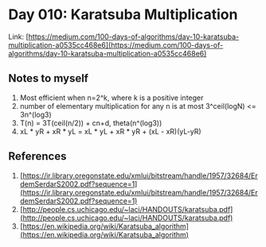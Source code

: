 # Day 010: Karatsuba Multiplication

Link: [https://medium.com/100-days-of-algorithms/day-10-karatsuba-multiplication-a0535cc468e6](https://medium.com/100-days-of-algorithms/day-10-karatsuba-multiplication-a0535cc468e6)

## Notes to myself

1. Most efficient when n=2^k, where k is a positive integer
2. number of elementary multiplication for any n is at most 3^ceil(logN) <= 3n^(log3)
3. T(n) = 3T(ceil(n/2)) + cn+d, theta(n^(log3))
4. xL * yR + xR * yL = xL * yL + xR * yR + (xL - xR)(yL-yR)

## References

1. [https://ir.library.oregonstate.edu/xmlui/bitstream/handle/1957/32684/ErdemSerdarS2002.pdf?sequence=1](https://ir.library.oregonstate.edu/xmlui/bitstream/handle/1957/32684/ErdemSerdarS2002.pdf?sequence=1)
2. [http://people.cs.uchicago.edu/~laci/HANDOUTS/karatsuba.pdf](http://people.cs.uchicago.edu/~laci/HANDOUTS/karatsuba.pdf)
3. [https://en.wikipedia.org/wiki/Karatsuba_algorithm](https://en.wikipedia.org/wiki/Karatsuba_algorithm)